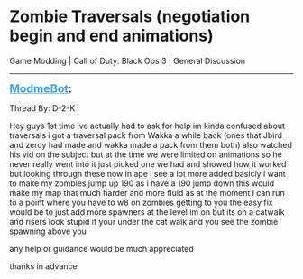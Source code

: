 # Zombie Traversals (negotiation begin and end animations)
Game Modding | Call of Duty: Black Ops 3 | General Discussion

---
<strong style="font-size: 1.4em;"><span style="text-decoration: underline;text-decoration-color: #34a7f9;"><span style="color:#34a7f9;">ModmeBot</span></span>:</strong>

<p>Thread By: D-2-K<br /><p style="text-align:left;">Hey guys 1st time ive actually had to ask for help im kinda confused about traversals i got a traversal  pack from Wakka a while back (ones that Jbird and zeroy had made and wakka made a pack from them both) also watched his vid on the subject but at the time we were limited on animations so he never really went into it just picked one we had and showed how it worked  but looking through these now in ape i see a lot more added basicly i want to make my zombies jump up 190 as i have a 190 jump down this would make my map that much harder and more fluid as at the moment i can run to a point where you have to w8 on zombies getting to you the easy fix would be to just add more spawners at the level im on but its on a catwalk and risers look stupid if your under the cat walk and you see the zombie spawning above you </p><p style="text-align:left;"></p><p style="text-align:left;">any help or guidance would be much appreciated </p><p style="text-align:left;"></p><p style="text-align:left;">thanks in advance</p></p>
